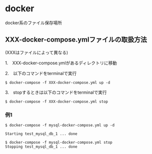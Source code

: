 # docker
docker系のファイル保存場所

## XXX-docker-compose.ymlファイルの取扱方法
(XXXはファイルによって異なる)

1.　XXX-docker-compose.ymlがあるディレクトリに移動

2.　以下のコマンドをterminalで実行

```:terminal
$ docker-compose -f XXX-docker-compose.yml up -d
```

3.　stopするときは以下のコマンドをterminalで実行

```:terminal
$ docker-compose -f XXX-docker-compose.yml stop
```

### 例1
```:terminal
$ docker-compose -f mysql-docker-compose.yml up -d

Starting test_mysql_db_1 ... done
```

```
$ docker-compose -f mysql-docker-compose.yml stop
Stopping test_mysql_db_1 ... done
```
